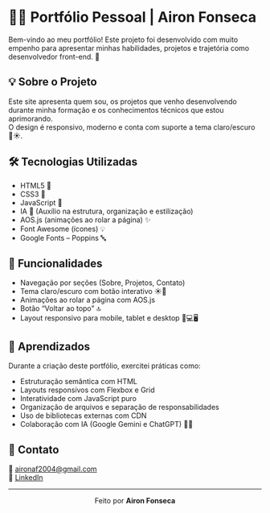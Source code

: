 # 🧑‍💻 Portfólio Pessoal | Airon Fonseca

Bem-vindo ao meu portfólio! Este projeto foi desenvolvido com muito empenho para apresentar minhas habilidades, projetos e trajetória como desenvolvedor front-end. 🚀

## 💡 Sobre o Projeto

Este site apresenta quem sou, os projetos que venho desenvolvendo durante minha formação e os conhecimentos técnicos que estou aprimorando.  
O design é responsivo, moderno e conta com suporte a tema claro/escuro 🌙☀️.

## 🛠️ Tecnologias Utilizadas

- HTML5 📄  
- CSS3 🎨  
- JavaScript 🧠
- IA 🤖 (Auxílio na estrutura, organização e estilização)
- AOS.js (animações ao rolar a página) ✨  
- Font Awesome (ícones) 💡  
- Google Fonts – Poppins 🔤
  
## 📌 Funcionalidades

- Navegação por seções (Sobre, Projetos, Contato)
- Tema claro/escuro com botão interativo ☀️🌙
- Animações ao rolar a página com AOS.js
- Botão “Voltar ao topo” 🔝
- Layout responsivo para mobile, tablet e desktop 📱💻🖥️

## 🧪 Aprendizados

Durante a criação deste portfólio, exercitei práticas como:

- Estruturação semântica com HTML
- Layouts responsivos com Flexbox e Grid
- Interatividade com JavaScript puro
- Organização de arquivos e separação de responsabilidades
- Uso de bibliotecas externas com CDN
- Colaboração com IA (Google Gemini e ChatGPT) 🤖💬

## 🤝 Contato

📧 aironaf2004@gmail.com  
🔗 [LinkedIn](https://www.linkedin.com/in/airon-fonseca-9b90212a0/)  

---

<p align="center">
  Feito por <strong>Airon Fonseca</strong>
</p>
